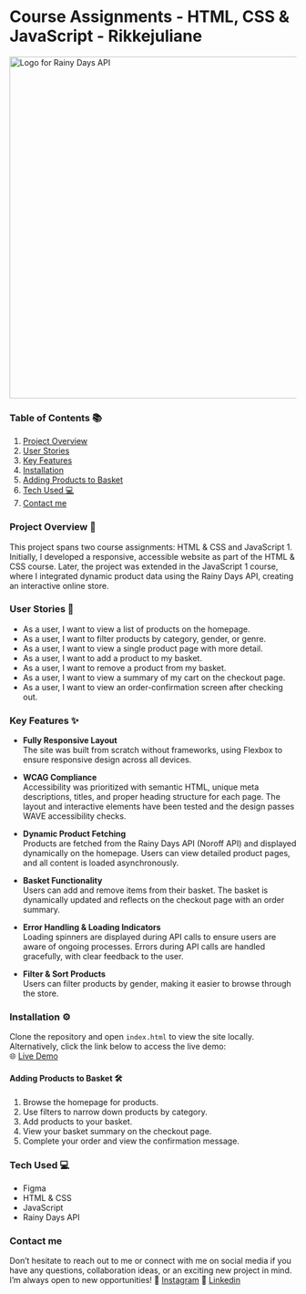 # Course Assignments - HTML, CSS & JavaScript - Rikkejuliane  
<img src="https://github.com/user-attachments/assets/17b885ed-fb8f-4152-9084-a5dd94a6e088" alt="Logo for Rainy Days API" width="600px">

### Table of Contents 📚  
1. [Project Overview](#project-overview)  
2. [User Stories](#user-stories)  
3. [Key Features](#key-features)  
4. [Installation](#installation)  
5. [Adding Products to Basket](#adding-products-to-basket)  
6. [Tech Used 💻](#tech-used-)
7. [Contact me](#contact-me)


### Project Overview 👀    
This project spans two course assignments: HTML & CSS and JavaScript 1. Initially, I developed a responsive, accessible website as part of the HTML & CSS course. Later, the project was extended in the JavaScript 1 course, where I integrated dynamic product data using the Rainy Days API, creating an interactive online store.

### User Stories 📃  
* As a user, I want to view a list of products on the homepage.  
* As a user, I want to filter products by category, gender, or genre.  
* As a user, I want to view a single product page with more detail.  
* As a user, I want to add a product to my basket.  
* As a user, I want to remove a product from my basket.  
* As a user, I want to view a summary of my cart on the checkout page.  
* As a user, I want to view an order-confirmation screen after checking out.

### Key Features ✨   
* **Fully Responsive Layout**  
  The site was built from scratch without frameworks, using Flexbox to ensure responsive design across all devices.

* **WCAG Compliance**  
  Accessibility was prioritized with semantic HTML, unique meta descriptions, titles, and proper heading structure for each page. The layout and interactive elements have been tested and the design passes WAVE accessibility checks.

* **Dynamic Product Fetching**  
  Products are fetched from the Rainy Days API (Noroff API) and displayed dynamically on the homepage. Users can view detailed product pages, and all content is loaded asynchronously.

* **Basket Functionality**  
  Users can add and remove items from their basket. The basket is dynamically updated and reflects on the checkout page with an order summary.

* **Error Handling & Loading Indicators**  
  Loading spinners are displayed during API calls to ensure users are aware of ongoing processes. Errors during API calls are handled gracefully, with clear feedback to the user.

* **Filter & Sort Products**  
  Users can filter products by gender, making it easier to browse through the store.


### Installation ⚙️  
Clone the repository and open `index.html` to view the site locally.  
Alternatively, click the link below to access the live demo:  
🌐 [Live Demo](https://rikkejuliane.github.io/rainydays-js/index.html)


#### Adding Products to Basket 🛠️   
1. Browse the homepage for products.  
2. Use filters to narrow down products by category.  
3. Add products to your basket.  
4. View your basket summary on the checkout page.  
5. Complete your order and view the confirmation message.


### Tech Used 💻  
* Figma
* HTML & CSS  
* JavaScript 
* Rainy Days API

### Contact me 
Don’t hesitate to reach out to me or connect with me on social media if you have any questions, collaboration ideas, or an exciting new project in mind. I’m always open to new opportunities! 
🩷 [Instagram](https://www.instagram.com/rikkejuliane/)
💙 [Linkedin](https://www.linkedin.com/in/rikkejuliane/)
